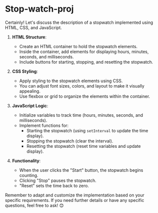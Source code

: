 # Stop-watch-proj
Certainly! Let's discuss the description of a stopwatch implemented using HTML, CSS, and JavaScript.

1. **HTML Structure**:
   - Create an HTML container to hold the stopwatch elements.
   - Inside the container, add elements for displaying hours, minutes, seconds, and milliseconds.
   - Include buttons for starting, stopping, and resetting the stopwatch.

2. **CSS Styling**:
   - Apply styling to the stopwatch elements using CSS.
   - You can adjust font sizes, colors, and layout to make it visually appealing.
   - Use flexbox or grid to organize the elements within the container.

3. **JavaScript Logic**:
   - Initialize variables to track time (hours, minutes, seconds, and milliseconds).
   - Implement functions for:
     - Starting the stopwatch (using `setInterval` to update the time display).
     - Stopping the stopwatch (clear the interval).
     - Resetting the stopwatch (reset time variables and update display).

4. **Functionality**:
   - When the user clicks the "Start" button, the stopwatch begins counting.
   - Clicking "Stop" pauses the stopwatch.
   - "Reset" sets the time back to zero.

Remember to adapt and customize the implementation based on your specific requirements. If you need further details or have any specific questions, feel free to ask! 😊
